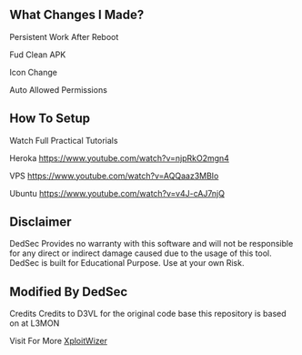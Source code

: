 What Changes I Made?
----------------------
Persistent Work After Reboot

Fud Clean APK

Icon Change

Auto Allowed Permissions

How To Setup
--------
Watch Full Practical Tutorials

Heroka
https://www.youtube.com/watch?v=njpRkO2mgn4

VPS
https://www.youtube.com/watch?v=AQQaaz3MBIo

Ubuntu
https://www.youtube.com/watch?v=v4J-cAJ7njQ

Disclaimer
----
DedSec Provides no warranty with this software and will not be responsible for any direct or indirect damage caused due to the usage of this tool.
DedSec is built for Educational Purpose. Use at your own Risk.


Modified By DedSec
-----
Credits
Credits to D3VL for the original code base this repository is based on at L3MON


Visit For More <a href="https://xploitwizer.com" rel="nofollow">XploitWizer</a></p>
